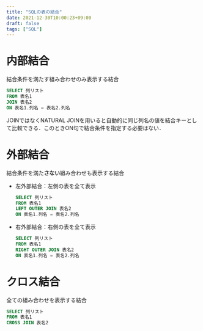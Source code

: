 ```yaml
---
title: "SQLの表の結合"
date: 2021-12-30T10:00:23+09:00
draft: false
tags: ["SQL"] 
---
```

<!--more-->
# 内部結合
結合条件を満たす組み合わせのみ表示する結合
```sql
SELECT 列リスト
FROM 表名1
JOIN 表名2
ON 表名1.列名 = 表名2.列名
```
JOINではなくNATURAL JOINを用いると自動的に同じ列名の値を結合キーとして比較できる．このときON句で結合条件を指定する必要はない．

# 外部結合
結合条件を満た**さない**組み合わせも表示する結合
- 左外部結合：左側の表を全て表示
    ```sql
    SELECT 列リスト
    FROM 表名1
    LEFT OUTER JOIN 表名2
    ON 表名1.列名 = 表名2.列名
    ```
- 右外部結合：右側の表を全て表示
    ```sql
    SELECT 列リスト
    FROM 表名1
    RIGHT OUTER JOIN 表名2
    ON 表名1.列名 = 表名2.列名
    ```
# クロス結合
全ての組み合わせを表示する結合
```sql
SELECT 列リスト
FROM 表名1
CROSS JOIN 表名2
```